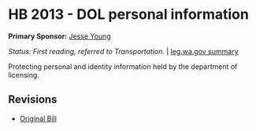 # HB 2013 - DOL personal information
**Primary Sponsor:** [Jesse Young](/person/leg/jesse.young.md)

*Status: First reading, referred to Transportation.* | [leg.wa.gov summary](https://app.leg.wa.gov/billsummary?BillNumber=2013&Year=2021)

Protecting personal and identity information held by the department of licensing.

## Revisions
* [Original Bill](1/)